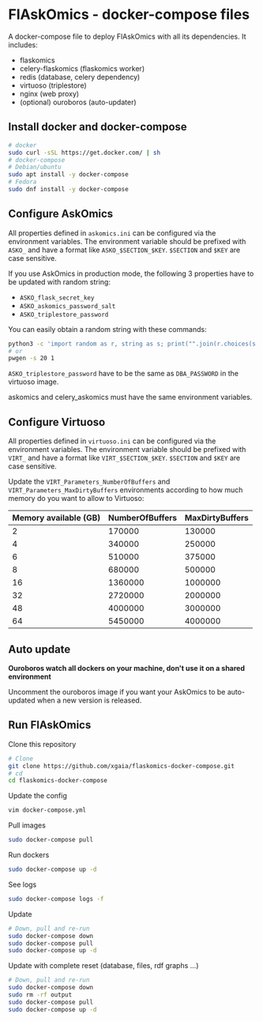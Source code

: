 # FlAskOmics - docker-compose files


A docker-compose file to deploy FlAskOmics with all its dependencies. It includes:

- flaskomics
- celery-flaskomics (flaskomics worker)
- redis (database, celery dependency)
- virtuoso (triplestore)
- nginx (web proxy)
- (optional) ouroboros (auto-updater)

## Install docker and docker-compose

```bash
# docker
sudo curl -sSL https://get.docker.com/ | sh
# docker-compose
# Debian/ubuntu
sudo apt install -y docker-compose
# Fedora
sudo dnf install -y docker-compose
```

## Configure AskOmics


All properties defined in `askomics.ini` can be configured via the environment variables. The environment variable should be prefixed with `ASKO_` and have a format like `ASKO_$SECTION_$KEY`. `$SECTION` and `$KEY` are case sensitive.

If you use AskOmics in production mode, the following 3 properties have to be updated with random string:

- `ASKO_flask_secret_key`
- `ASKO_askomics_password_salt`
- `ASKO_triplestore_password`

You can easily obtain a random string with these commands:

```bash
python3 -c 'import random as r, string as s; print("".join(r.choices(s.printable[:62], k=20)))'
# or
pwgen -s 20 1
```

`ASKO_triplestore_password` have to be the same as `DBA_PASSWORD` in the virtuoso image.

askomics and celery_askomics must have the same environment variables.

## Configure Virtuoso

All properties defined in `virtuoso.ini` can be configured via the environment variables. The environment variable should be prefixed with `VIRT_` and have a format like `VIRT_$SECTION_$KEY`. `$SECTION` and `$KEY` are case sensitive.

Update the `VIRT_Parameters_NumberOfBuffers` and `VIRT_Parameters_MaxDirtyBuffers` environments according to how much memory do you want to allow to Virtuoso:


| Memory available (GB) | NumberOfBuffers | MaxDirtyBuffers |
|-----------------------|-----------------|-----------------|
| 2                     | 170000          | 130000          |
| 4                     | 340000          | 250000          |
| 6                     | 510000          | 375000          |
| 8                     | 680000          | 500000          |
| 16                    | 1360000         | 1000000         |
| 32                    | 2720000         | 2000000         |
| 48                    | 4000000         | 3000000         |
| 64                    | 5450000         | 4000000         |


## Auto update

**Ouroboros watch all dockers on your machine, don't use it on a shared environment**

Uncomment the ouroboros image if you want your AskOmics to be auto-updated when a new version is released.

## Run FlAskOmics

Clone this repository

```bash
# Clone
git clone https://github.com/xgaia/flaskomics-docker-compose.git
# cd
cd flaskomics-docker-compose
```

Update the config

```bash
vim docker-compose.yml
```

Pull images

```bash
sudo docker-compose pull
```

Run dockers

```bash
sudo docker-compose up -d
```

See logs

```bash
sudo docker-compose logs -f
```

Update

```bash
# Down, pull and re-run
sudo docker-compose down
sudo docker-compose pull
sudo docker-compose up -d
```

Update with complete reset (database, files, rdf graphs ...)

```bash
# Down, pull and re-run
sudo docker-compose down
sudo rm -rf output
sudo docker-compose pull
sudo docker-compose up -d
```
